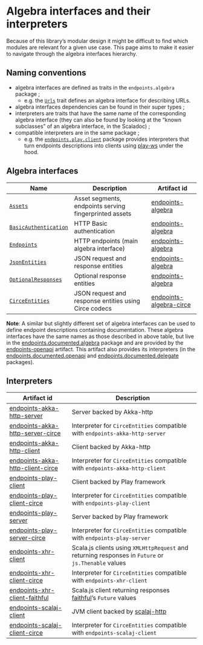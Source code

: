 # Algebra interfaces and their interpreters

Because of this library’s modular design it might be difficult to find which
modules are relevant for a given use case. This page aims to make it easier to
navigate through the algebra interfaces hierarchy.

## Naming conventions

- algebra interfaces are defined as traits in the `endpoints.algebra`
  package ;
    - e.g. the [`Urls`](api:endpoints.algebra.Urls) trait defines an algebra
      interface for describing URLs.
- algebra interfaces dependencies can be found in their super types ;
- interpreters are traits that have the same name of the corresponding
  algebra interface (they can also be found by looking at the “known
  subclasses” of an algebra interface, in the Scaladoc) ;
- compatible interpreters are in the same package ;
  - e.g. the [`endpoints.play.client`](api:endpoints.play.client.package)
    package provides interpreters that turn endpoints descriptions into
    clients using [play-ws](https://github.com/playframework/play-ws) under
    the hood.

## Algebra interfaces

| Name | Description | Artifact id |
|---|---|---|
|[`Assets`](api:endpoints.algebra.Assets)|Asset segments, endpoints serving fingerprinted assets|[endpoints-algebra](https://index.scala-lang.org/julienrf/endpoints/endpoints-algebra)|
|[`BasicAuthentication`](api:endpoints.algebra.BasicAuthentication)|HTTP Basic authentication|[endpoints-algebra](https://index.scala-lang.org/julienrf/endpoints/endpoints-algebra)|
|[`Endpoints`](api:endpoints.algebra.Endpoints)|HTTP endpoints (main algebra interface)|[endpoints-algebra](https://index.scala-lang.org/julienrf/endpoints/endpoints-algebra)|
|[`JsonEntities`](api:endpoints.algebra.JsonEntities)|JSON request and response entities|[endpoints-algebra](https://index.scala-lang.org/julienrf/endpoints/endpoints-algebra)|
|[`OptionalResponses`](api:endpoints.algebra.OptionalResponses)|Optional response entities|[endpoints-algebra](https://index.scala-lang.org/julienrf/endpoints/endpoints-algebra)|
|[`CirceEntities`](api:endpoints.algebra.CirceEntities)|JSON request and response entities using Circe codecs|[endpoints-algebra-circe](https://index.scala-lang.org/julienrf/endpoints/endpoints-algebra-circe)|

**Note**: A similar but slightly different set of algebra interfaces can be used to define endpoint
descriptions containing documentation. These algebra interfaces have the same names as those
described in above table, but live in the
[endpoints.documented.algebra](api:endpoints.documented.algebra.package) package and are provided
by the [endpoints-openapi](https://index.scala-lang.org/julienrf/endpoints/endpoints-openapi)
artifact. This artifact also provides its interpreters (in the
[endpoints.documented.openapi](api:endpoints.documented.openapi.package) and
[endpoints.documented.delegate](api:endpoints.documented.delegate.package) packages).

## Interpreters

| Artifact id | Description |
|---|---|
|[endpoints-akka-http-server](https://index.scala-lang.org/julienrf/endpoints/endpoints-akka-http-server)|Server backed by Akka-http|
|[endpoints-akka-http-server-circe](https://index.scala-lang.org/julienrf/endpoints/endpoints-akka-http-server)|Interpreter for `CirceEntities` compatible with `endpoints-akka-http-server`|
|[endpoints-akka-http-client](https://index.scala-lang.org/julienrf/endpoints/endpoints-akka-client)|Client backed by Akka-http|
|[endpoints-akka-http-client-circe](https://index.scala-lang.org/julienrf/endpoints/endpoints-akka-http-client-circe)|Interpreter for `CirceEntities` compatible with `endpoints-akka-http-client`|
|[endpoints-play-client](https://index.scala-lang.org/julienrf/endpoints/endpoints-play-client)|Client backed by Play framework|
|[endpoints-play-client-circe](https://index.scala-lang.org/julienrf/endpoints/endpoints-play-client-circe)|Interpreter for `CirceEntities` compatible with `endpoints-play-client`|
|[endpoints-play-server](https://index.scala-lang.org/julienrf/endpoints/endpoints-play-server)|Server backed by Play framework|
|[endpoints-play-server-circe](https://index.scala-lang.org/julienrf/endpoints/endpoints-play-server-circe)|Interpreter for `CirceEntities` compatible with `endpoints-play-server`|
|[endpoints-xhr-client](https://index.scala-lang.org/julienrf/endpoints/endpoints-xhr-client)|Scala.js clients using `XMLHttpRequest` and returning responses in `Future` or `js.Thenable` values|
|[endpoints-xhr-client-circe](https://index.scala-lang.org/julienrf/endpoints/endpoints-xhr-client-circe)|Interpreter for `CirceEntities` compatible with `endpoints-xhr-client`|
|[endpoints-xhr-client-faithful](https://index.scala-lang.org/julienrf/endpoints/endpoints-xhr-client-faithful)|Scala.js client returning responses [faithful](https://github.com/julienrf/faithful)’s `Future` values|
|[endpoints-scalaj-client](https://index.scala-lang.org/julienrf/endpoints/endpoints-scalaj-client)|JVM client backed by [scalaj-http](https://github.com/scalaj/scalaj-http)|
|[endpoints-scalaj-client-circe](https://index.scala-lang.org/julienrf/endpoints/endpoints-scalaj-client-circe)|Interpreter for `CirceEntities` compatible with `endpoints-scalaj-client`|
